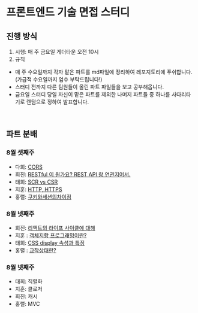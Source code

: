 # 프론트엔드 기술 면접 스터디

## 진행 방식

1. 시행: 매 주 금요일 게더타운 오전 10시
2. 규칙

- 매 주 수요일까지 각자 맡은 파트를 md파일에 정리하여 레포지토리에 푸쉬합니다. (가급적 수요일까지 엄수 부탁드립니다!)
- 스터디 전까지 다른 팀원들이 올린 파트 파일들을 보고 공부해옵니다.
- 금요일 스터디 당일 자신이 맡은 파트를 제외한 나머지 파트들 중 하나를 사다리타기로 랜덤으로 정하여 발표합니다.

<br>
 
## 파트 분배
### 8월 셋째주
- 다희: <a href = "https://github.com/likelion-FEschool-TEAM6-muscles/technical-interview-for-muscles/blob/main/%EB%84%A4%ED%8A%B8%EC%9B%8C%ED%81%AC/CORS.md"> CORS</a>
- 희진: <a href="https://github.com/likelion-FEschool-TEAM6-muscles/technical-interview-for-muscles/blob/main/Web/RESTfulAPI.md">RESTful 이 뭔가요? REST API 랑 연관지어서.</a>
- 태희: <a href = "https://github.com/likelion-FEschool-TEAM6-muscles/technical-interview-for-muscles/blob/main/CS/CSR%20vs%20SSR.md">SCR vs CSR</a>
- 지훈: <a href='https://github.com/likelion-FEschool-TEAM6-muscles/technical-interview-for-muscles/blob/main/%EB%84%A4%ED%8A%B8%EC%9B%8C%ED%81%AC/HTTP-HTTPS.md'>HTTP, HTTPS</a>
- 홍렬: <a href = https://github.com/likelion-FEschool-TEAM6-muscles/technical-interview-for-muscles/blob/main/CS/%EC%BF%A0%ED%82%A4%EC%99%80%EC%84%B8%EC%85%98.md>쿠키와세션의차이점</a>

### 8월 넷째주
- 희진: <a href='https://github.com/likelion-FEschool-TEAM6-muscles/technical-interview-for-muscles/blob/main/React/%EB%A6%AC%EC%95%A1%ED%8A%B8_%EB%9D%BC%EC%9D%B4%ED%94%84%EC%82%AC%EC%9D%B4%ED%81%B4.md'>리액트의 라이프 사이클에 대해</a> 
- 지훈 : <a href="https://github.com/likelion-FEschool-TEAM6-muscles/technical-interview-for-muscles/blob/main/%EB%B0%A9%EB%B2%95%EB%A1%A0/%EA%B0%9D%EC%B2%B4%EC%A7%80%ED%96%A5%ED%94%84%EB%A1%9C%EA%B7%B8%EB%9E%98%EB%B0%8D.md">객체지향 프로그래밍이란?</a>
- 태희: <a href="https://github.com/likelion-FEschool-TEAM6-muscles/technical-interview-for-muscles/blob/main/CSS/display.md">CSS display 속성과 특징 </a>
- 홍렬 : <a href="https://github.com/likelion-FEschool-TEAM6-muscles/technical-interview-for-muscles/blob/main/CS/%EA%B5%90%EC%B0%A9%EC%83%81%ED%83%9C%EB%9E%80%3F.md">교착상태란?</a>

### 8월 넷째주
- 태희: 직렬화
- 지훈: 클로저
- 희진: 캐시
- 홍렬: MVC
